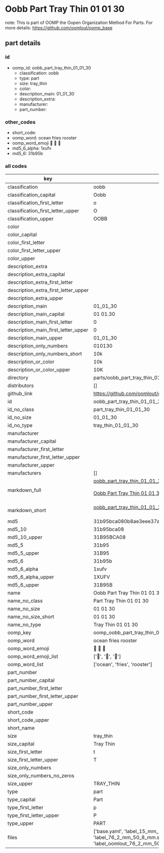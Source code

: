 # Oobb Part Tray Thin 01 01 30  

note: This is part of OOMP the Oopen Organization Method For Parts. For more details: https://github.com/oomlout/oomp_base

##  part details





### id
* oomp_id: oobb_part_tray_thin_01_01_30
  * classification: oobb
  * type: part
  * size: tray_thin
  * color: 
  * description_main: 01_01_30
  * description_extra: 
  * manufacturer: 
  * part_number: 

### other_codes
* short_code: 
* oomp_word: ocean fries rooster
* oomp_word_emoji :ocean: :fries: :rooster:
* md5_6_alpha: 1xufv
* md5_6: 31b95b

### all codes 
| key | value |  
| --- | --- |  
| classification | oobb |  
| classification_capital | Oobb |  
| classification_first_letter | o |  
| classification_first_letter_upper | O |  
| classification_upper | OOBB |  
| color |  |  
| color_capital |  |  
| color_first_letter |  |  
| color_first_letter_upper |  |  
| color_upper |  |  
| description_extra |  |  
| description_extra_capital |  |  
| description_extra_first_letter |  |  
| description_extra_first_letter_upper |  |  
| description_extra_upper |  |  
| description_main | 01_01_30 |  
| description_main_capital | 01 01.30 |  
| description_main_first_letter | 0 |  
| description_main_first_letter_upper | 0 |  
| description_main_upper | 01_01_30 |  
| description_only_numbers | 010130 |  
| description_only_numbers_short | 10k |  
| description_or_color | 10k |  
| description_or_color_upper | 10K |  
| directory | parts/oobb_part_tray_thin_01_01_30 |  
| distributors | [] |  
| github_link | https://github.com/oomlout/oomlout_oomp_part_src/tree/main/parts/oobb_part_tray_thin_01_01_30/working |  
| id | oobb_part_tray_thin_01_01_30 |  
| id_no_class | part_tray_thin_01_01_30 |  
| id_no_size | 01_01_30 |  
| id_no_type | tray_thin_01_01_30 |  
| manufacturer |  |  
| manufacturer_capital |  |  
| manufacturer_first_letter |  |  
| manufacturer_first_letter_upper |  |  
| manufacturer_upper |  |  
| manufacturers | [] |  
| markdown_full | [oobb_part_tray_thin_01_01_30](https://github.com/oomlout/oomlout_oomp_part_src/tree/main/parts/oobb_part_tray_thin_01_01_30/working)<br>[](https://github.com/oomlout/oomlout_oomp_part_src/tree/main/parts/oobb_part_tray_thin_01_01_30/working)<br>[Oobb Part Tray Thin 01 01 30](https://github.com/oomlout/oomlout_oomp_part_src/tree/main/parts/oobb_part_tray_thin_01_01_30/working)<br><br> |  
| markdown_short | [oobb_part_tray_thin_01_01_30](https://github.com/oomlout/oomlout_oomp_part_src/tree/main/parts/oobb_part_tray_thin_01_01_30/working)<br><br> |  
| md5 | 31b95bca080b8ae3eee37aae741032cf |  
| md5_10 | 31b95bca08 |  
| md5_10_upper | 31B95BCA08 |  
| md5_5 | 31b95 |  
| md5_5_upper | 31B95 |  
| md5_6 | 31b95b |  
| md5_6_alpha | 1xufv |  
| md5_6_alpha_upper | 1XUFV |  
| md5_6_upper | 31B95B |  
| name | Oobb Part Tray Thin 01 01 30 |  
| name_no_class | Part Tray Thin 01 01 30 |  
| name_no_size | 01 01 30 |  
| name_no_size_short | 01 01 30 |  
| name_no_type | Tray Thin 01 01 30 |  
| oomp_key | oomp_oobb_part_tray_thin_01_01_30 |  
| oomp_word | ocean fries rooster |  
| oomp_word_emoji | :ocean: :fries: :rooster: |  
| oomp_word_emoji_list | [':ocean:', ':fries:', ':rooster:'] |  
| oomp_word_list | ['ocean', 'fries', 'rooster'] |  
| part_number |  |  
| part_number_capital |  |  
| part_number_first_letter |  |  
| part_number_first_letter_upper |  |  
| part_number_upper |  |  
| short_code |  |  
| short_code_upper |  |  
| short_name |  |  
| size | tray_thin |  
| size_capital | Tray Thin |  
| size_first_letter | t |  
| size_first_letter_upper | T |  
| size_only_numbers |  |  
| size_only_numbers_no_zeros |  |  
| size_upper | TRAY_THIN |  
| type | part |  
| type_capital | Part |  
| type_first_letter | p |  
| type_first_letter_upper | P |  
| type_upper | PART |  
| files | ['base.yaml', 'label_15_mm_30_mm.pdf', 'label_15_mm_30_mm.svg', 'label_76_2_mm_50_8_mm.pdf', 'label_76_2_mm_50_8_mm.svg', 'label_oomlout_76_2_mm_50_8_mm.pdf', 'label_oomlout_76_2_mm_50_8_mm.svg', 'readme.md', 'working.json', 'working.yaml'] |  

